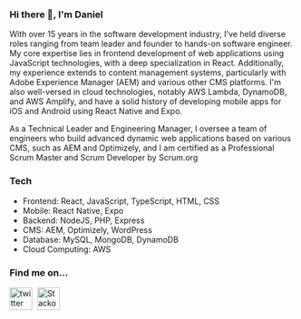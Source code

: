 ### Hi there 👋, I'm Daniel  
  
With over 15 years in the software development industry, I've held diverse roles ranging from team leader and founder to hands-on software engineer. My core expertise lies in frontend development of web applications using JavaScript technologies, with a deep specialization in React. Additionally, my experience extends to content management systems, particularly with Adobe Experience Manager (AEM) and various other CMS platforms. I'm also well-versed in cloud technologies, notably AWS Lambda, DynamoDB, and AWS Amplify, and have a solid history of developing mobile apps for iOS and Android using React Native and Expo.

As a Technical Leader and Engineering Manager, I oversee a team of engineers who build advanced dynamic web applications based on various CMS, such as AEM and Optimizely, and I am certified as a Professional Scrum Master and Scrum Developer by Scrum.org
  
### Tech  
* Frontend: React, JavaScript, TypeScript, HTML, CSS
* Mobile: React Native, Expo
* Backend: NodeJS, PHP, Express
* CMS: AEM, Optimizely, WordPress
* Database: MySQL, MongoDB, DynamoDB
* Cloud Computing: AWS  
  
### Find me on...
[<img src='https://cdn.jsdelivr.net/npm/simple-icons@3.0.1/icons/twitter.svg' alt='twitter' height='40'>](https://twitter.com/@danielfd)   [<img src='https://cdn.jsdelivr.net/npm/simple-icons@3.0.1/icons/stackoverflow.svg' alt='Stackoverflow' height='40'>](https://stackoverflow.com/users/12213243/fx2000)  

<!--
**fx2000/fx2000** is a ✨ _special_ ✨ repository because its `README.md` (this file) appears on your GitHub profile.

Here are some ideas to get you started:

- 🔭 I’m currently working on ...
- 🌱 I’m currently learning ...
- 👯 I’m looking to collaborate on ...
- 🤔 I’m looking for help with ...
- 💬 Ask me about ...
- 📫 How to reach me: ...
- 😄 Pronouns: ...
- ⚡ Fun fact: ...
-->


